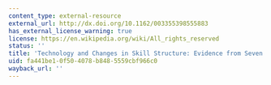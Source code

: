 ```yaml
---
content_type: external-resource
external_url: http://dx.doi.org/10.1162/003355398555883
has_external_license_warning: true
license: https://en.wikipedia.org/wiki/All_rights_reserved
status: ''
title: 'Technology and Changes in Skill Structure: Evidence from Seven OECD Countries'
uid: fa441be1-0f50-4078-b848-5559cbf966c0
wayback_url: ''
---
```

